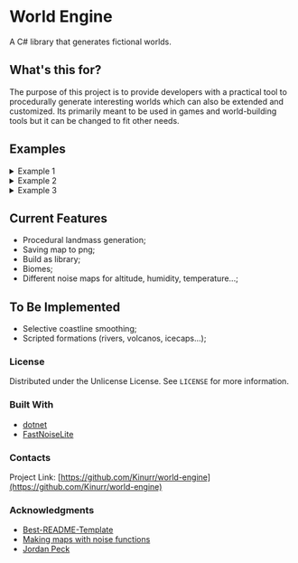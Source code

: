 # World Engine

A C# library that generates fictional worlds. 

## What's this for?

The purpose of this project is to provide developers with a practical tool to procedurally generate interesting worlds which can also be extended and customized. Its primarily meant to be used in games and world-building tools but it can be changed to fit other needs.

## Examples

<details>
  <summary>Example 1</summary>
  ![map](https://user-images.githubusercontent.com/51026793/190277506-0c0439e7-2bff-44e5-a7b2-224ae9fd191a.png)
</details>

<details>
  <summary>Example 2</summary>
  ![map2](https://user-images.githubusercontent.com/51026793/190277515-1630be8d-8cdc-4195-bccd-d5d51834d040.png)
</details>

<details>
  <summary>Example 3</summary>
  ![map3](https://user-images.githubusercontent.com/51026793/190277517-20dc90d7-5e5d-42ae-b14c-b3a6989be5da.png)
</details>

## Current Features
- Procedural landmass generation;
- Saving map to png;
- Build as library;
- Biomes;
- Different noise maps for altitude, humidity, temperature...;

## To Be Implemented
- Selective coastline smoothing;
- Scripted formations (rivers, volcanos, icecaps...);

### License
Distributed under the Unlicense License. See `LICENSE` for more information.

### Built With
* [dotnet](https://dotnet.microsoft.com/en-us/download/dotnet/6.0)
* [FastNoiseLite](https://github.com/Auburn/FastNoiseLite)

### Contacts
Project Link: [https://github.com/Kinurr/world-engine](https://github.com/Kinurr/world-engine)

### Acknowledgments
* [Best-README-Template](https://github.com/othneildrew/Best-README-Template)
* [Making maps with noise functions](https://www.redblobgames.com/maps/terrain-from-noise/)
* [Jordan Peck](https://jordanpeck.me/)
